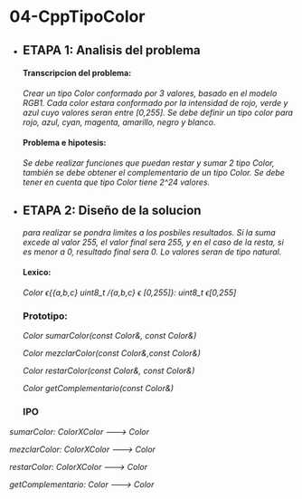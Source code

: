 # 04-CppTipoColor

- ## ETAPA 1: Analisis del problema
   #### Transcripcion del problema: 
   _Crear un tipo Color conformado por 3 valores, basado en el modelo RGB1. Cada color estara conformado por la intensidad de rojo, verde y azul cuyo valores seran entre [0,255]. Se debe definir un tipo color para rojo, azul, cyan, magenta, amarillo, negro y blanco._
   
   #### Problema e hipotesis:
   _Se debe realizar funciones que puedan restar y sumar 2 tipo Color, también se debe obtener el complementario de un tipo Color. Se debe tener en cuenta que tipo Color tiene 2^24 valores._

- ## ETAPA 2: Diseño de la solucion
  _para realizar se pondra limites a los posbiles resultados. Si la suma excede al valor 255, el valor final sera 255, y en el caso de la resta, si es menor a 0, resultado final sera 0. Lo valores seran de tipo natural._
   #### Lexico:
   _Color ϵ{{a,b,c} uint8_t /{a,b,c} ϵ [0,255]}: uint8_t ϵ[0,255]_
   
   ### Prototipo:
   _Color sumarColor(const Color&, const Color&)_
   
	_Color mezclarColor(const Color&,const Color&)_
   
	_Color restarColor(const Color&, const Color&)_
   
	_Color getComplementario(const Color&)_

   ### IPO
_sumarColor: ColorXColor ---> Color_

_mezclarColor: ColorXColor ---> Color_

_restarColor: ColorXColor ---> Color_

_getComplementario: Color ---> Color_
   
   
